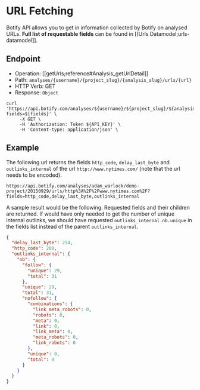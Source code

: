# URL Fetching

Botify API allows you to get in information collected by Botify on analysed URLs. **Full list of requestable fields** can be found in [[Urls Datamodel;urls-datamodel]].

## Endpoint

- Operation: [[getUrls;reference#Analysis_getUrlDetail]]
- Path: `analyses/{username}/{project_slug}/{analysis_slug}/urls/{url}`
- HTTP Verb: GET
- Response: `Object`

```SH
curl 'https://api.botify.com/analyses/${username}/${project_slug}/${analysis_slug}/urls/${url}?fields=${fields}' \
     -X GET \
     -H 'Authorization: Token ${API_KEY}' \
     -H 'Content-type: application/json' \
```

## Example

The following url returns the fields `http_code`, `delay_last_byte` and `outlinks_internal` of the url `http://www.nytimes.com/` (note that the url needs to be encoded).

```SH
https://api.botify.com/analyses/adam_warlock/demo-project/20150929/urls/http%3A%2F%2Fwww.nytimes.com%2F?fields=http_code,delay_last_byte,outlinks_internal
```

A sample result would be the following. Requested fields and their children are returned. If would have only needed to get the number of unique internal outlinks, we should have requested `outlinks_internal.nb.unique` in the fields list instead of the parent `outlinks_internal`.
```JSON
{
  "delay_last_byte": 254,
  "http_code": 200,
  "outlinks_internal": {
    "nb": {
      "follow": {
        "unique": 29,
        "total": 31
      },
      "unique": 29,
      "total": 31,
      "nofollow": {
        "combinations": {
          "link_meta_robots": 0,
          "robots": 0,
          "meta": 0,
          "link": 0,
          "link_meta": 0,
          "meta_robots": 0,
          "link_robots": 0
        },
        "unique": 0,
        "total": 0
      }
    }
  }
}
```

